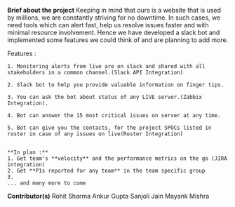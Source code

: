 **Brief about the project**
    Keeping in mind that ours is a website that is used by millions, we are constantly striving for no downtime. 
    In such cases, we need tools which can alert fast, help us resolve issues faster and with minimal resource involvement. 
    Hence we have developed a slack bot and implemented some features we could think of and are planning to add more.


Features :

    1. Monitoring alerts from live are on slack and shared with all stakeholders in a common channel.(Slack API Integration)

    2. Slack bot to help you provide valuable information on finger tips.

    3. You can ask the bot about status of any LIVE server.(Zabbix Integration).

    4. Bot can answer the 15 most critical issues on server at any time.

    5. Bot can give you the contacts, for the project SPOCs listed in roster in case of any issues on live(Roster Integration)


    **In plan :**
    1. Get team's **velocity** and the performance metrics on the go (JIRA integration)
    2. Get **P1s reported for any team** in the team specific group
    3. 
    ... and many more to come
    


**Contributor(s)**
Rohit Sharma
Ankur Gupta
Sanjoli Jain
Mayank Mishra